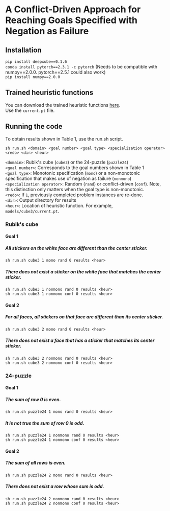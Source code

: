 # A Conflict-Driven Approach for Reaching Goals Specified with Negation as Failure

## Installation

`pip install deepxube==0.1.6`\
`conda install pytorch==2.3.1 -c pytorch`  (Needs to be compatible with numpy==2.0.0. pytorch==2.5.1 could also work)\
`pip install numpy==2.0.0`

## Trained heuristic functions
You can download the trained heuristic functions [here](https://drive.proton.me/urls/ZGQ3XKD2DC#w6s4sIuxF70c).\
Use the `current.pt` file.

## Running the code
To obtain results shown in Table 1, use the run.sh script.

`sh run.sh <domain> <goal number> <goal type> <specialization operator> <redo> <dir> <heur>`

`<domain>`: Rubik's cube (`cube3`) or the 24-puzzle (`puzzle24`)\
`<goal number>`: Corresponds to the goal numbers shown in Table 1\
`<goal type>`: Monotonic specification (`mono`) or a non-monotonic specification that makes use of negation as failure (`nonmono`)\
`<specialization operator>`: Random (`rand`) or conflict-driven (`conf`). Note, this distinction only matters when the goal type is non-monotonic.\
`<redo>`: If `1`, previously completed problem instances are re-done.\
`<dir>`: Output directory for results\
`<heur>`: Location of heuristic function. For example, `models/cube3/current.pt`.

### Rubik's cube
#### Goal 1
##### All stickers on the white face are different than the center sticker.
`sh run.sh cube3 1 mono rand 0 results <heur>`
##### There does not exist a sticker on the white face that matches the center sticker.
`sh run.sh cube3 1 nonmono rand 0 results <heur>`\
`sh run.sh cube3 1 nonmono conf 0 results <heur>`

#### Goal 2
##### For all faces, all stickers on that face are different than its center sticker.
`sh run.sh cube3 2 mono rand 0 results <heur>`

##### There does not exist a face that has a sticker that matches its center sticker.
`sh run.sh cube3 2 nonmono rand 0 results <heur>`\
`sh run.sh cube3 2 nonmono conf 0 results <heur>`


### 24-puzzle

#### Goal 1
##### The sum of row 0 is even.
`sh run.sh puzzle24 1 mono rand 0 results <heur>`

##### It is not true the sum of row 0 is odd.
`sh run.sh puzzle24 1 nonmono rand 0 results <heur>`\
`sh run.sh puzzle24 1 nonmono conf 0 results <heur>`

#### Goal 2
##### The sum of all rows is even.
`sh run.sh puzzle24 2 mono rand 0 results <heur>`

##### There does not exist a row whose sum is odd.
`sh run.sh puzzle24 2 nonmono rand 0 results <heur>`\
`sh run.sh puzzle24 2 nonmono conf 0 results <heur>`
